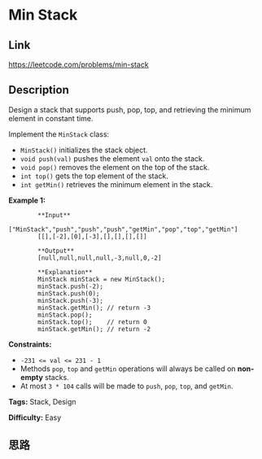 # Min Stack

## Link

https://leetcode.com/problems/min-stack


## Description

Design a stack that supports push, pop, top, and retrieving the minimum
element in constant time.

Implement the `MinStack` class:

  * `MinStack()` initializes the stack object.
  * `void push(val)` pushes the element `val` onto the stack.
  * `void pop()` removes the element on the top of the stack.
  * `int top()` gets the top element of the stack.
  * `int getMin()` retrieves the minimum element in the stack.



**Example 1:**
            
            **Input**    
            ["MinStack","push","push","push","getMin","pop","top","getMin"]    
            [[],[-2],[0],[-3],[],[],[],[]]        

            **Output**    
            [null,null,null,null,-3,null,0,-2]    

            **Explanation**    
            MinStack minStack = new MinStack();    
            minStack.push(-2);    
            minStack.push(0);    
            minStack.push(-3);    
            minStack.getMin(); // return -3    
            minStack.pop();    
            minStack.top();    // return 0    
            minStack.getMin(); // return -2    



**Constraints:**

  * `-231 <= val <= 231 - 1`
  * Methods `pop`, `top` and `getMin` operations will always be called on **non-empty** stacks.
  * At most `3 * 104` calls will be made to `push`, `pop`, `top`, and `getMin`.


**Tags:** Stack, Design

**Difficulty:** Easy

## 思路

[title]: https://leetcode.com/problems/min-stack
